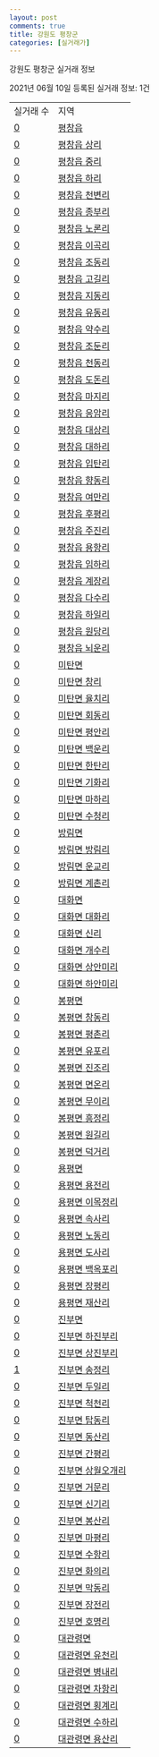 ```yaml
---
layout: post
comments: true
title: 강원도 평창군
categories: [실거래가]
---
```


강원도 평창군 실거래 정보

2021년 06월 10일 등록된 실거래 정보: 1건


<table>
  <tr>
    <td>실거래 수</td>
    <td>지역</td>
  </tr>

  
  <tr>
    <td><a href="4276025000.html">0</a></td>
    <td><a href="4276025000.html">평창읍</a></td>
  </tr>
    

  <tr>
    <td><a href="4276025021.html">0</a></td>
    <td><a href="4276025021.html">평창읍 상리</a></td>
  </tr>
    

  <tr>
    <td><a href="4276025022.html">0</a></td>
    <td><a href="4276025022.html">평창읍 중리</a></td>
  </tr>
    

  <tr>
    <td><a href="4276025023.html">0</a></td>
    <td><a href="4276025023.html">평창읍 하리</a></td>
  </tr>
    

  <tr>
    <td><a href="4276025024.html">0</a></td>
    <td><a href="4276025024.html">평창읍 천변리</a></td>
  </tr>
    

  <tr>
    <td><a href="4276025025.html">0</a></td>
    <td><a href="4276025025.html">평창읍 종부리</a></td>
  </tr>
    

  <tr>
    <td><a href="4276025026.html">0</a></td>
    <td><a href="4276025026.html">평창읍 노론리</a></td>
  </tr>
    

  <tr>
    <td><a href="4276025027.html">0</a></td>
    <td><a href="4276025027.html">평창읍 이곡리</a></td>
  </tr>
    

  <tr>
    <td><a href="4276025028.html">0</a></td>
    <td><a href="4276025028.html">평창읍 조동리</a></td>
  </tr>
    

  <tr>
    <td><a href="4276025029.html">0</a></td>
    <td><a href="4276025029.html">평창읍 고길리</a></td>
  </tr>
    

  <tr>
    <td><a href="4276025030.html">0</a></td>
    <td><a href="4276025030.html">평창읍 지동리</a></td>
  </tr>
    

  <tr>
    <td><a href="4276025031.html">0</a></td>
    <td><a href="4276025031.html">평창읍 유동리</a></td>
  </tr>
    

  <tr>
    <td><a href="4276025032.html">0</a></td>
    <td><a href="4276025032.html">평창읍 약수리</a></td>
  </tr>
    

  <tr>
    <td><a href="4276025033.html">0</a></td>
    <td><a href="4276025033.html">평창읍 조둔리</a></td>
  </tr>
    

  <tr>
    <td><a href="4276025034.html">0</a></td>
    <td><a href="4276025034.html">평창읍 천동리</a></td>
  </tr>
    

  <tr>
    <td><a href="4276025035.html">0</a></td>
    <td><a href="4276025035.html">평창읍 도돈리</a></td>
  </tr>
    

  <tr>
    <td><a href="4276025036.html">0</a></td>
    <td><a href="4276025036.html">평창읍 마지리</a></td>
  </tr>
    

  <tr>
    <td><a href="4276025037.html">0</a></td>
    <td><a href="4276025037.html">평창읍 응암리</a></td>
  </tr>
    

  <tr>
    <td><a href="4276025038.html">0</a></td>
    <td><a href="4276025038.html">평창읍 대상리</a></td>
  </tr>
    

  <tr>
    <td><a href="4276025039.html">0</a></td>
    <td><a href="4276025039.html">평창읍 대하리</a></td>
  </tr>
    

  <tr>
    <td><a href="4276025040.html">0</a></td>
    <td><a href="4276025040.html">평창읍 입탄리</a></td>
  </tr>
    

  <tr>
    <td><a href="4276025041.html">0</a></td>
    <td><a href="4276025041.html">평창읍 향동리</a></td>
  </tr>
    

  <tr>
    <td><a href="4276025042.html">0</a></td>
    <td><a href="4276025042.html">평창읍 여만리</a></td>
  </tr>
    

  <tr>
    <td><a href="4276025043.html">0</a></td>
    <td><a href="4276025043.html">평창읍 후평리</a></td>
  </tr>
    

  <tr>
    <td><a href="4276025044.html">0</a></td>
    <td><a href="4276025044.html">평창읍 주진리</a></td>
  </tr>
    

  <tr>
    <td><a href="4276025045.html">0</a></td>
    <td><a href="4276025045.html">평창읍 용항리</a></td>
  </tr>
    

  <tr>
    <td><a href="4276025046.html">0</a></td>
    <td><a href="4276025046.html">평창읍 임하리</a></td>
  </tr>
    

  <tr>
    <td><a href="4276025047.html">0</a></td>
    <td><a href="4276025047.html">평창읍 계장리</a></td>
  </tr>
    

  <tr>
    <td><a href="4276025048.html">0</a></td>
    <td><a href="4276025048.html">평창읍 다수리</a></td>
  </tr>
    

  <tr>
    <td><a href="4276025049.html">0</a></td>
    <td><a href="4276025049.html">평창읍 하일리</a></td>
  </tr>
    

  <tr>
    <td><a href="4276025050.html">0</a></td>
    <td><a href="4276025050.html">평창읍 원당리</a></td>
  </tr>
    

  <tr>
    <td><a href="4276025051.html">0</a></td>
    <td><a href="4276025051.html">평창읍 뇌운리</a></td>
  </tr>
    

  <tr>
    <td><a href="4276031000.html">0</a></td>
    <td><a href="4276031000.html">미탄면</a></td>
  </tr>
    

  <tr>
    <td><a href="4276031021.html">0</a></td>
    <td><a href="4276031021.html">미탄면 창리</a></td>
  </tr>
    

  <tr>
    <td><a href="4276031022.html">0</a></td>
    <td><a href="4276031022.html">미탄면 율치리</a></td>
  </tr>
    

  <tr>
    <td><a href="4276031023.html">0</a></td>
    <td><a href="4276031023.html">미탄면 회동리</a></td>
  </tr>
    

  <tr>
    <td><a href="4276031024.html">0</a></td>
    <td><a href="4276031024.html">미탄면 평안리</a></td>
  </tr>
    

  <tr>
    <td><a href="4276031025.html">0</a></td>
    <td><a href="4276031025.html">미탄면 백운리</a></td>
  </tr>
    

  <tr>
    <td><a href="4276031026.html">0</a></td>
    <td><a href="4276031026.html">미탄면 한탄리</a></td>
  </tr>
    

  <tr>
    <td><a href="4276031027.html">0</a></td>
    <td><a href="4276031027.html">미탄면 기화리</a></td>
  </tr>
    

  <tr>
    <td><a href="4276031028.html">0</a></td>
    <td><a href="4276031028.html">미탄면 마하리</a></td>
  </tr>
    

  <tr>
    <td><a href="4276031029.html">0</a></td>
    <td><a href="4276031029.html">미탄면 수청리</a></td>
  </tr>
    

  <tr>
    <td><a href="4276032000.html">0</a></td>
    <td><a href="4276032000.html">방림면</a></td>
  </tr>
    

  <tr>
    <td><a href="4276032021.html">0</a></td>
    <td><a href="4276032021.html">방림면 방림리</a></td>
  </tr>
    

  <tr>
    <td><a href="4276032022.html">0</a></td>
    <td><a href="4276032022.html">방림면 운교리</a></td>
  </tr>
    

  <tr>
    <td><a href="4276032023.html">0</a></td>
    <td><a href="4276032023.html">방림면 계촌리</a></td>
  </tr>
    

  <tr>
    <td><a href="4276033000.html">0</a></td>
    <td><a href="4276033000.html">대화면</a></td>
  </tr>
    

  <tr>
    <td><a href="4276033021.html">0</a></td>
    <td><a href="4276033021.html">대화면 대화리</a></td>
  </tr>
    

  <tr>
    <td><a href="4276033022.html">0</a></td>
    <td><a href="4276033022.html">대화면 신리</a></td>
  </tr>
    

  <tr>
    <td><a href="4276033023.html">0</a></td>
    <td><a href="4276033023.html">대화면 개수리</a></td>
  </tr>
    

  <tr>
    <td><a href="4276033024.html">0</a></td>
    <td><a href="4276033024.html">대화면 상안미리</a></td>
  </tr>
    

  <tr>
    <td><a href="4276033025.html">0</a></td>
    <td><a href="4276033025.html">대화면 하안미리</a></td>
  </tr>
    

  <tr>
    <td><a href="4276034000.html">0</a></td>
    <td><a href="4276034000.html">봉평면</a></td>
  </tr>
    

  <tr>
    <td><a href="4276034021.html">0</a></td>
    <td><a href="4276034021.html">봉평면 창동리</a></td>
  </tr>
    

  <tr>
    <td><a href="4276034022.html">0</a></td>
    <td><a href="4276034022.html">봉평면 평촌리</a></td>
  </tr>
    

  <tr>
    <td><a href="4276034023.html">0</a></td>
    <td><a href="4276034023.html">봉평면 유포리</a></td>
  </tr>
    

  <tr>
    <td><a href="4276034024.html">0</a></td>
    <td><a href="4276034024.html">봉평면 진조리</a></td>
  </tr>
    

  <tr>
    <td><a href="4276034025.html">0</a></td>
    <td><a href="4276034025.html">봉평면 면온리</a></td>
  </tr>
    

  <tr>
    <td><a href="4276034026.html">0</a></td>
    <td><a href="4276034026.html">봉평면 무이리</a></td>
  </tr>
    

  <tr>
    <td><a href="4276034027.html">0</a></td>
    <td><a href="4276034027.html">봉평면 흥정리</a></td>
  </tr>
    

  <tr>
    <td><a href="4276034028.html">0</a></td>
    <td><a href="4276034028.html">봉평면 원길리</a></td>
  </tr>
    

  <tr>
    <td><a href="4276034029.html">0</a></td>
    <td><a href="4276034029.html">봉평면 덕거리</a></td>
  </tr>
    

  <tr>
    <td><a href="4276035000.html">0</a></td>
    <td><a href="4276035000.html">용평면</a></td>
  </tr>
    

  <tr>
    <td><a href="4276035021.html">0</a></td>
    <td><a href="4276035021.html">용평면 용전리</a></td>
  </tr>
    

  <tr>
    <td><a href="4276035022.html">0</a></td>
    <td><a href="4276035022.html">용평면 이목정리</a></td>
  </tr>
    

  <tr>
    <td><a href="4276035023.html">0</a></td>
    <td><a href="4276035023.html">용평면 속사리</a></td>
  </tr>
    

  <tr>
    <td><a href="4276035024.html">0</a></td>
    <td><a href="4276035024.html">용평면 노동리</a></td>
  </tr>
    

  <tr>
    <td><a href="4276035025.html">0</a></td>
    <td><a href="4276035025.html">용평면 도사리</a></td>
  </tr>
    

  <tr>
    <td><a href="4276035026.html">0</a></td>
    <td><a href="4276035026.html">용평면 백옥포리</a></td>
  </tr>
    

  <tr>
    <td><a href="4276035027.html">0</a></td>
    <td><a href="4276035027.html">용평면 장평리</a></td>
  </tr>
    

  <tr>
    <td><a href="4276035028.html">0</a></td>
    <td><a href="4276035028.html">용평면 재산리</a></td>
  </tr>
    

  <tr>
    <td><a href="4276036000.html">0</a></td>
    <td><a href="4276036000.html">진부면</a></td>
  </tr>
    

  <tr>
    <td><a href="4276036021.html">0</a></td>
    <td><a href="4276036021.html">진부면 하진부리</a></td>
  </tr>
    

  <tr>
    <td><a href="4276036022.html">0</a></td>
    <td><a href="4276036022.html">진부면 상진부리</a></td>
  </tr>
    

  <tr>
    <td><a href="4276036023.html">1</a></td>
    <td><a href="4276036023.html">진부면 송정리</a></td>
  </tr>
    

  <tr>
    <td><a href="4276036024.html">0</a></td>
    <td><a href="4276036024.html">진부면 두일리</a></td>
  </tr>
    

  <tr>
    <td><a href="4276036025.html">0</a></td>
    <td><a href="4276036025.html">진부면 척천리</a></td>
  </tr>
    

  <tr>
    <td><a href="4276036026.html">0</a></td>
    <td><a href="4276036026.html">진부면 탑동리</a></td>
  </tr>
    

  <tr>
    <td><a href="4276036027.html">0</a></td>
    <td><a href="4276036027.html">진부면 동산리</a></td>
  </tr>
    

  <tr>
    <td><a href="4276036028.html">0</a></td>
    <td><a href="4276036028.html">진부면 간평리</a></td>
  </tr>
    

  <tr>
    <td><a href="4276036029.html">0</a></td>
    <td><a href="4276036029.html">진부면 상월오개리</a></td>
  </tr>
    

  <tr>
    <td><a href="4276036030.html">0</a></td>
    <td><a href="4276036030.html">진부면 거문리</a></td>
  </tr>
    

  <tr>
    <td><a href="4276036031.html">0</a></td>
    <td><a href="4276036031.html">진부면 신기리</a></td>
  </tr>
    

  <tr>
    <td><a href="4276036032.html">0</a></td>
    <td><a href="4276036032.html">진부면 봉산리</a></td>
  </tr>
    

  <tr>
    <td><a href="4276036033.html">0</a></td>
    <td><a href="4276036033.html">진부면 마평리</a></td>
  </tr>
    

  <tr>
    <td><a href="4276036034.html">0</a></td>
    <td><a href="4276036034.html">진부면 수항리</a></td>
  </tr>
    

  <tr>
    <td><a href="4276036035.html">0</a></td>
    <td><a href="4276036035.html">진부면 화의리</a></td>
  </tr>
    

  <tr>
    <td><a href="4276036036.html">0</a></td>
    <td><a href="4276036036.html">진부면 막동리</a></td>
  </tr>
    

  <tr>
    <td><a href="4276036037.html">0</a></td>
    <td><a href="4276036037.html">진부면 장전리</a></td>
  </tr>
    

  <tr>
    <td><a href="4276036038.html">0</a></td>
    <td><a href="4276036038.html">진부면 호명리</a></td>
  </tr>
    

  <tr>
    <td><a href="4276038000.html">0</a></td>
    <td><a href="4276038000.html">대관령면</a></td>
  </tr>
    

  <tr>
    <td><a href="4276038021.html">0</a></td>
    <td><a href="4276038021.html">대관령면 유천리</a></td>
  </tr>
    

  <tr>
    <td><a href="4276038022.html">0</a></td>
    <td><a href="4276038022.html">대관령면 병내리</a></td>
  </tr>
    

  <tr>
    <td><a href="4276038023.html">0</a></td>
    <td><a href="4276038023.html">대관령면 차항리</a></td>
  </tr>
    

  <tr>
    <td><a href="4276038024.html">0</a></td>
    <td><a href="4276038024.html">대관령면 횡계리</a></td>
  </tr>
    

  <tr>
    <td><a href="4276038025.html">0</a></td>
    <td><a href="4276038025.html">대관령면 수하리</a></td>
  </tr>
    

  <tr>
    <td><a href="4276038026.html">0</a></td>
    <td><a href="4276038026.html">대관령면 용산리</a></td>
  </tr>
    


</table>
    